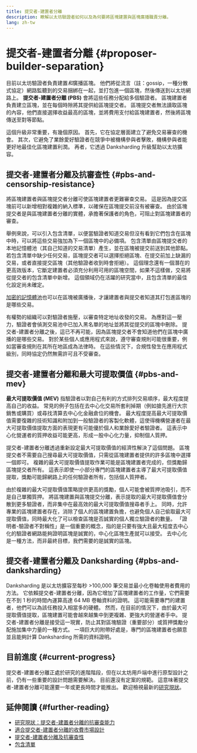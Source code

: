 ```yaml
---
title: 提交者-建置者分離
description: 瞭解以太坊驗證者如何以及為何要將區塊建置與區塊廣播職責分離。
lang: zh-tw
---
```


# 提交者-建置者分離 \{#proposer-builder-separation}

目前以太坊驗證者負責建置*和*廣播區塊。 他們將從流言（註：gossip，一種分散式協定）網路監聽到的交易捆綁在一起，並打包進一個區塊，然後傳送到以太坊網路上。 **提交者-建置者分離 (PBS)** 會將這些任務分配給多個驗證者。 區塊建置者負責建立區塊，並在每個時隙將其提供給區塊提交者。 區塊提交者無法讀取區塊的內容，他們直接選擇收益最高的區塊，並將費用支付給區塊建置者，然後將區塊傳送至對等節點。

這個升級非常重要，有幾個原因。 首先，它在協定層面建立了避免交易審查的機會。 其次，它避免了業餘愛好驗證者在競爭中被機構參與者擊敗，機構參與者能更好地最佳化區塊建置利潤。 再者，它透過 Danksharding 升級幫助以太坊擴容。

## 提交者-建置者分離及抗審查性 \{#pbs-and-censorship-resistance}

將區塊建置者與區塊提交者分離可使區塊建置者更難審查交易。 這是因為提交區塊前可以新增相對複雜的納入標準，以確保在區塊提交前沒有被審查。 由於區塊提交者是與區塊建置者分離的實體，承擔著保護者的角色，可阻止對區塊建置者的審查。

舉例來說，可以引入包含清單，以便當驗證者知道交易但沒有看到它們包含在區塊中時，可以將這些交易強加為下一個區塊中的必備項。 包含清單由區塊提交者的本地記憶體池（其自己知道的交易清單）產生，並在區塊被提交前送到其他節點。 若包含清單中缺少任何交易，區塊提交者可以選擇拒絕區塊、在提交前加上缺漏的交易，或者直接提交區塊（其他驗證者收到時會拒絕）。 這個理念還有一個潛在的更高效版本，它斷定建置者必須充分利用可用的區塊空間，如果不這樣做，交易將從提交者的包含清單中新增。 這個領域仍在活躍的研究當中，且包含清單的最佳化設定尚未確定。

[加密的記憶體池](https://www.youtube.com/watch?v=fHDjgFcha0M&list=PLpktWkixc1gUqkyc1-iE6TT0RWQTBJELe&index=3)也可以在區塊被廣播後，才讓建置者與提交者知道其打包進區塊的是哪些交易。

<ExpandableCard title="提交者-建置者分離解決了什麼類型的審查問題？" eventCategory="/roadmap/pbs" eventName="clicked what kinds of censorship does PBS solve?">

有權勢的組織可以對驗證者施壓，以審查特定地址收發的交易。 為應對這一壓力，驗證者會偵測交易池中已加入黑名單的地址並將其從提交的區塊中刪除。 提交者-建置者分離之後，這已不再可能，因為區塊提交者不會知道他們在區塊中廣播的是哪些交易。 對於某些個人或應用程式來說，遵守審查規則可能很重要，例如當審查規則在其所在地區成為法律時。 在這些情況下，合規性發生在應用程式級別，同時協定仍然無需許可且不受審查。

</ExpandableCard>

## 提交者-建置者分離和最大可提取價值 \{#pbs-and-mev}

**最大可提取價值 (MEV)** 指驗證者以對自己有利的方式排列交易順序，最大程度提高自己的收益。 常見的例子包括在去中心化交易所套利掉期（例如搶先進行大宗銷售或購買）或尋找清算去中心化金融倉位的機會。 最大程度提高最大可提取價值需要復雜的技術知識和附加到一般驗證者的客製化軟體，這使得機構營運者在最大可提取價值提取方面的表現更有可能優於個人和業餘愛好者驗證者。 這表示中心化營運者的質押收益可能更高，形成一股中心化力量，抑制個人質押。

提交者-建置者分離透過重新設定最大可提取價值的經濟性解決了這個問題。 區塊提交者不需要自己搜尋最大可提取價值，只需從區塊建置者提供的許多區塊中選擇一個即可。 複雜的最大可提取價值提取作業可能是區塊建置者完成的，但獎勵歸區塊提交者所有。 這表示即使一小部分專門的區塊建置者主導了最大可提取價值提取，獎勵可能歸網路上的任何驗證者所有，包括個人質押者。

<ExpandableCard title="為什麼中心化區塊建置沒問題？" eventCategory="/roadmap/pbs" eventName="clicked why is it OK to centralize block building?">

由於複雜的最大可提取價值策略提供更高的獎勵，個人可能會被質押池吸引，而不是自己單獨質押。 將區塊建置與區塊提交分離，表示提取的最大可提取價值會分散到更多驗證者，而非集中在最高效的最大可提取價值搜尋者手上。 同時，允許專業的區塊建置者存在，消除了個人的區塊建置負擔，也避免個人自己偷取最大可提取價值，同時最大化了可以檢查區塊是否誠實的個人獨立驗證者的數量。 「證明者-驗證者不對稱性」是一個重要的概念，指的是只要有強大且最大程度去中心化的驗證者網路能夠證明區塊是誠實的，中心化區塊生產就可以接受。 去中心化是一種方法，而非最終目標，我們需要的是誠實的區塊。
</ExpandableCard>

## 提交者-建置者分離及 Danksharding \{#pbs-and-danksharding}

Danksharding 是以太坊擴容至每秒 >100,000 筆交易並最小化卷軸使用者費用的方法。 它依賴提交者-建置者分離，因為它增加了區塊建置者的工作量，它們需要在不到 1 秒的時間內運算高達 64 MB 卷軸資料的證明。 這可能需要專門的建置者，他們可以為該任務投入相當多的硬體。 然而，在目前的情況下，由於最大可提取價值提取，區塊建置可能會越來越集中到更複雜、更強大的營運者手中。 提交者-建置者分離是接受這一現實，防止其對區塊驗證（重要部分）或質押獎勵分配施加集中力量的一種方式。 一項巨大的附帶好處是，專門的區塊建置者也願意並且能夠計算 Danksharding 所需的資料證明。

## 目前進度 \{#current-progress}

提交者-建置者分離正處於研究的進階階段，但在以太坊用戶端中進行原型設計之前，仍有一些重要的設計問題需要解決。 目前還沒有定案的規範。 這意味著提交者-建置者分離可能還要一年或更長時間才能推出。 歡迎檢視最新的[研究現狀](https://notes.ethereum.org/@vbuterin/pbs_censorship_resistance)。

## 延伸閱讀 \{#further-reading}

- [研究現狀：提交者-建置者分離的抗審查能力](https://notes.ethereum.org/@vbuterin/pbs_censorship_resistance)
- [適合提交者-建置者分離的收費市場設計](https://ethresear.ch/t/proposer-block-builder-separation-friendly-fee-market-designs/9725)
- [提交者-建置者分離及抗審查性](https://notes.ethereum.org/@fradamt/H1TsYRfJc#Secondary-auctions)
- [包含清單](https://notes.ethereum.org/@fradamt/H1ZqdtrBF)
